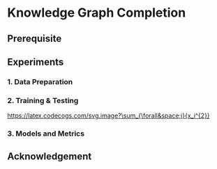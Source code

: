 # Knowledge Graph Completion

## Prerequisite



## Experiments

### 1. Data Preparation



### 2. Training & Testing

https://latex.codecogs.com/svg.image?\sum_{\forall&space;i}{x_i^{2}}

### 3. Models and Metrics



## Acknowledgement


